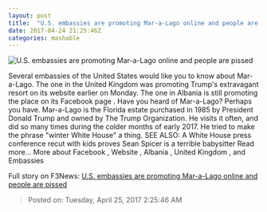 ```yaml
---
layout: post
title:  "U.S. embassies are promoting Mar-a-Lago online and people are pissed"
date: 2017-04-24 21:25:46Z
categories: mashable
---
```


![U.S. embassies are promoting Mar-a-Lago online and people are pissed](http://i.amz.mshcdn.com/u8sBt-b4CdEbCqBR9DxT90cIKLM=/1200x630/2017%2F04%2F24%2Fa0%2F4a7bb6230eb64bb6ac0680403d96f756.4f2d9.jpg)

Several embassies of the United States would like you to know about Mar-a-Lago. The one in the United Kingdom was promoting Trump's extravagant resort on its website earlier on Monday. The one in Albania is still promoting the place on its Facebook page . Have you heard of Mar-a-Lago? Perhaps you have. Mar-a-Lago is the Florida estate purchased in 1985 by President Donald Trump and owned by The Trump Organization. He visits it often, and did so many times during the colder months of early 2017. He tried to make the phrase "winter White House" a thing. SEE ALSO: A White House press conference recut with kids proves Sean Spicer is a terrible babysitter Read more... More about Facebook , Website , Albania , United Kingdom , and Embassies


Full story on F3News: [U.S. embassies are promoting Mar-a-Lago online and people are pissed](http://www.f3nws.com/n/rkGtEH)

> Posted on: Tuesday, April 25, 2017 2:25:46 AM
